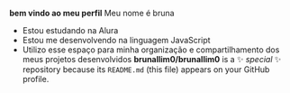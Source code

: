 **bem vindo ao meu perfil**
Meu nome é bruna

- Estou estudando na Alura
- Estou me desenvolvendo na linguagem JavaScript
- Utilizo esse espaço para minha organização e compartilhamento dos meus projetos desenvolvidos
**brunallim0/brunallim0** is a ✨ _special_ ✨ repository because its `README.md` (this file) appears on your GitHub profile.

